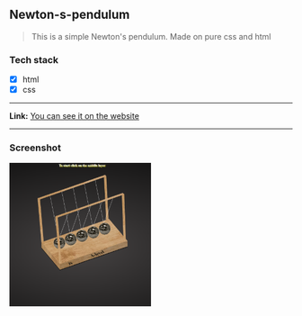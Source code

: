 ## Newton-s-pendulum

>This is a simple Newton's pendulum. Made on pure css and html
### Tech stack
* [X] html
* [X] css
___
**Link:**
 [You can see it on the website](https://rss-777.github.io/Newton-s-pendulum/)

___
### Screenshot

<img src="./image/penbulum.png" width="50%">
